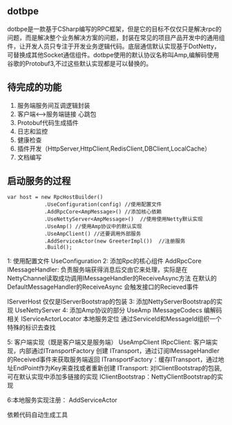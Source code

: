 dotbpe
-------------
dotbpe是一款基于CSharp编写的RPC框架，但是它的目标不仅仅只是解决rpc的问题，而是解决整个业务解决方案的问题，封装在常见的项目产品开发中的通用组件，让开发人员只专注于开发业务逻辑代码。底层通信默认实现基于DotNetty，可替换成其他Socket通信组件。dotbpe使用的默认协议名称叫Amp,编解码使用谷歌的Protobuf3,不过这些默认实现都是可以替换的。

## 待完成的功能
1. 服务端服务间互调逻辑封装
2. 客户端<-->服务端链接 心跳包
3. Protobuf代码生成插件
4. 日志和监控
5. 健康检查
6. 插件开发（HttpServer,HttpClient,RedisClient,DBClient,LocalCache）
7. 文档编写




## 启动服务的过程

```
var host = new RpcHostBuilder()
            .UseConfiguration(config) //使用配置文件
            .AddRpcCore<AmpMessage>() //添加核心依赖
            .UseNettyServer<AmpMessage>()  //使用使用Netty默认实现
            .UseAmp() //使用Amp协议中的默认实现
            .UseAmpClient() //还要调用外部服务
            .AddServiceActor(new GreeterImpl())  //注册服务
            .Build();
```
1: 使用配置文件 UseConfiguration
2: 添加Rpc的核心组件 AddRpcCore
IMessageHandler:
负责服务端获得消息后交由它来处理，实际是在NettyChannel读取成功调用IMessageHandler的ReceiveAsync方法
在默认的DefaultMessageHandler的ReceiveAsync 会触发接口的Recieved事件

IServerHost
仅仅是IServerBootstrap的包装
3: 添加NettyServerBootstrap的实现 UseNettyServer
4: 添加Amp协议的部分 UseAmp
IMessageCodecs 编解码相关
IServiceActorLocator 本地服务定位 通过ServiceId和MessageId组织一个特殊的标识去查找


5: 客户端实现（既是客户端又是服务端） UseAmpClient
IRpcClient: 客户端实现，内部通过ITransportFactory 创建 ITransport，通过订阅IMessageHandler的Received事件来获取服务端返回
ITransportFactory：缓存ITransport，通过地址EndPoint作为Key来查找或者重新创建
ITransport: 对IClientBootstrap的包装,可在默认实现中添加多链接的实现
IClientBootstrap：NettyClientBootstrap的实现

6:本地服务实现注册： AddServiceActor

依赖代码自动生成工具